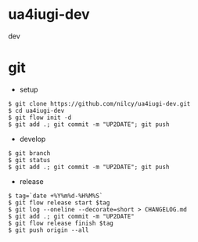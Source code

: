 # ua4iugi-dev
dev

# git
- setup
```
$ git clone https://github.com/nilcy/ua4iugi-dev.git
$ cd ua4iugi-dev
$ git flow init -d
$ git add .; git commit -m "UP2DATE"; git push
```
- develop
```
$ git branch
$ git status
$ git add .; git commit -m "UP2DATE"; git push
```
- release
```
$ tag=`date +%Y%m%d-%H%M%S`
$ git flow release start $tag
$ git log --oneline --decorate=short > CHANGELOG.md
$ git add .; git commit -m "UP2DATE"
$ git flow release finish $tag
$ git push origin --all
```